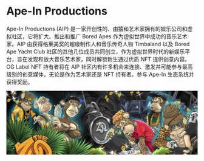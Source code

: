 # Ape-In Productions

Ape-In Productions (AIP) 是一家开创性的、由猿和艺术家拥有的娱乐公司和虚拟社区，它将扩大、推出和推广 Bored Apes 作为虚拟世界中成功的音乐艺术家。AIP 由获得格莱美奖的超级制作人和音乐传奇人物 Timbaland 以及 Bored Ape Yacht Club 社区的其他几位成员共同创立，作为虚拟世界时代的新娱乐平台，旨在发现和放大音乐艺术家，同时解锁新生通过优质 NFT 提供创意内容。OG Label NFT 持有者将在 AIP 社区内有许多机会来连接、激发并可能参与最高级别的创意媒体，无论是作为艺术家还是 NFT 持有者。参与 Ape-In 生态系统并获得奖励。

![1500x500](1500x500.jpg)
